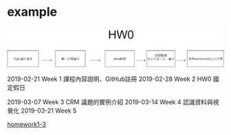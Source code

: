 # example

![image](https://github.com/brilliantdivide/example/blob/master/Untitled%20Diagram.jpg)


2019-02-21 Week 1
課程內容說明、GitHub註冊
2019-02-28 Week 2 HW0
國定假日

2019-03-07 Week 3
CRM 議題的實例介紹
2019-03-14 Week 4
認識資料與視覺化
2019-03-21 Week 5



[homework1-3](https://github.com/brilliantdivide/example/blob/master/Untitled10%20(2).ipynb)
